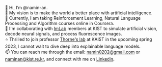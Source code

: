 👋 Hi, I’m @namin-an.   
👀 My vision is to make the world a better place with artificial intelligence.   
🌱 Currently, I am taking Reinforcement Learning, Natural Language Processing and Algorithm courses online in Coursera.   
💞️ I'm collaborating with [ImLab](http://imvisionlab.com/) members at KIST to simulate artificial vision, decode neural signals, and process fluorescence images.      
⭐️ Thrilled to join professor [Thorne's lab](https://xfact.net/) at KAIST in the upcoming spring 2023, I cannot wait to dive deep into explainable language models.  
📫 You can reach me through the email: namin0202@gmail.com or naminan@kist.re.kr, and connect with me on [Linkedin](https://www.linkedin.com/in/namin-an-0202/).  

<!---
namin-an/namin-an is a ✨ special ✨ repository because its `README.md` (this file) appears on your GitHub profile.
You can click the Preview link to take a look at your changes.
--->
